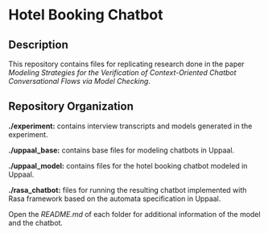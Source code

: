# Hotel Booking Chatbot


## Description

This repository contains files for replicating research done in the paper *Modeling Strategies for the Verification of Context-Oriented Chatbot Conversational Flows via Model Checking*.

## Repository Organization

**./experiment:** contains interview transcripts and models generated in the experiment. 

**./uppaal_base:** contains base files for modeling chatbots in Uppaal. 

**./uppaal_model:** contains files for the hotel booking chatbot modeled in Uppaal. 

**./rasa_chatbot:** files for running the resulting chatbot implemented with Rasa framework based on the automata specification in Uppaal. 

Open the *README.md* of each folder for additional information of the model and the chatbot.
